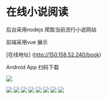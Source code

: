 # 在线小说阅读 

后台采用nodejs 爬取当前流行小说网站

前端采用vue 展示

[在线地址] (http://150.158.52.240/book)

Android App 扫码下载

![](static/aa.png)


![](static/6.png)
![](static/7.png)
![](static/8.png)
![](static/5.png)
![](static/4.png)
![](static/3.png)
![](static/2.png)
![](static/1.png)
